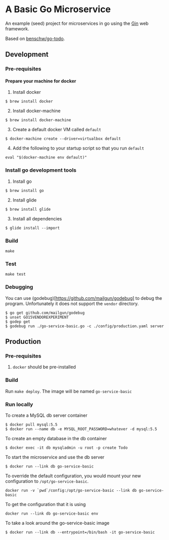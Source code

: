 # A Basic Go Microservice

An example (seed) project for microservices in go using the [Gin](http://gin-gonic.github.io/gin/) web framework.

Based on [benschw/go-todo](https://github.com/benschw/go-todo).

## Development

### Pre-requisites

#### Prepare your machine for docker

1. Install docker
  ```
  $ brew install docker
  ```
  
2. Install docker-machine
  ```
  $ brew install docker-machine
  ```
  
3. Create a default docker VM called `default`
  ```
  $ docker-machine create --driver=virtualbox default
  ```
  
4. Add the following to your startup script so that you run `default`
  ```
  eval "$(docker-machine env default)"
  ```

### Install go development tools

1. Install go
  ```
  $ brew install go
  ```
  
2. Install glide
  ```
  $ brew install glide
  ```
  
3. Install all dependencies
  ```
  $ glide install --import
  ```

### Build
	
  ```
  make
  ```
	
### Test

  ```
  make test
  ```

### Debugging

You can use (godebug)[https://github.com/mailgun/godebug] to debug the program. Unfortunately it does not support the `vendor` directory. 

```
$ go get github.com/mailgun/godebug
$ unset GO15VENDOREXPERIMENT
$ godep get
$ godebug run ./go-service-basic.go -c ./config/production.yaml server 
```
    
## Production

### Pre-requisites

1. `docker` should be pre-installed
	
### Build

Run `make deploy`. The image will be named `go-service-basic`

### Run locally

To create a MySQL db server container
```
$ docker pull mysql:5.5
$ docker run --name db -e MYSQL_ROOT_PASSWORD=whatever -d mysql:5.5
```

To create an empty database in the db container
```
$ docker exec -it db mysqladmin -u root -p create Todo
```

To start the microservice and use the db server
```
$ docker run --link db go-service-basic
```

To override the default configuration, you would mount your new configuration to
`/opt/go-service-basic`.
```
docker run -v `pwd`/config:/opt/go-service-basic --link db go-service-basic
```

To get the configuration that it is using
```
docker run --link db go-service-basic env
```

To take a look around the go-service-basic image
```
$ docker run --link db --entrypoint=/bin/bash -it go-service-basic
```